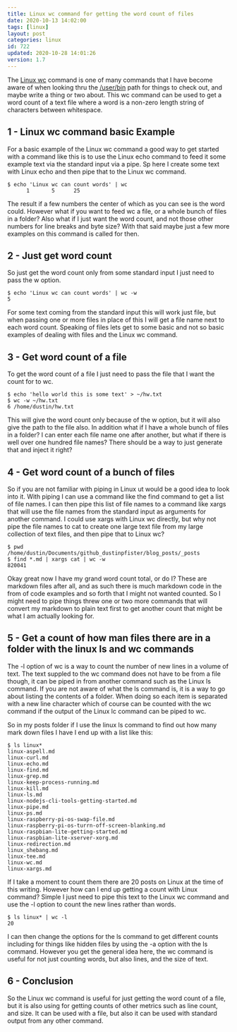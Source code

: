 ```yaml
---
title: Linux wc command for getting the word count of files
date: 2020-10-13 14:02:00
tags: [linux]
layout: post
categories: linux
id: 722
updated: 2020-10-28 14:01:26
version: 1.7
---
```


The [Linux wc](https://en.wikipedia.org/wiki/Wc_%28Unix%29) command is one of many commands that I have become aware of when looking thru the [\/user\/bin](http://www.linfo.org/usr_bin.html) path for things to check out, and maybe write a thing or two about. This wc command can be used to get a word count of a text file where a word is a non-zero length string of characters between whitespace.

<!-- more -->

## 1 - Linux wc command basic Example

For a basic example of the Linux wc command a good way to get started with a command like this is to use the Linux echo command to feed it some example text via the standard input via a pipe. Sp here I create some text with Linux echo and then pipe that to the Linux wc command.

```
$ echo 'Linux wc can count words' | wc
      1       5      25
```

The result if a few numbers the center of which as you can see is the word could. However what if you want to feed wc a file, or a whole bunch of files in a folder? Also what if I just want the word count, and not those other numbers for line breaks and byte size? With that said maybe just a few more examples on this command is called for then.

## 2 - Just get word count

So just get the word count only from some standard input I just need to pass the w option.

```
$ echo 'Linux wc can count words' | wc -w
5
```

For some text coming from the standard input this will work just file, but when passing one or more files in place of this I will get a file name next to each word count. Speaking of files lets get to some basic and not so basic examples of dealing with files and the Linux wc command.

## 3 - Get word count of a file

To get the word count of a file I just need to pass the file that I want the count for to wc.

```
$ echo 'hello world this is some text' > ~/hw.txt
$ wc -w ~/hw.txt
6 /home/dustin/hw.txt
```

This will give the word count only because of the w option, but it will also give the path to the file also. In addition what if I have a whole bunch of files in a folder? I can enter each file name one after another, but what if there is well over one hundred file names? There should be a way to just generate that and inject it right?

## 4 - Get word count of a bunch of files

So if you are not familiar with piping in Linux ut would be a good idea to look into it. With piping I can use a command like the find command to get a list of file names. I can then pipe this list of file names to a command like xargs that will use the file names from the standard input as arguments for another command. I could use xargs with Linux wc directly, but why not pipe the file names to cat to create one large text file from my large collection of text files, and then pipe that to Linux wc?

```
$ pwd
/home/dustin/Documents/github_dustinpfister/blog_posts/_posts
$ find *.md | xargs cat | wc -w
820041
```

Okay great now I have my grand word count total, or do I? These are markdown files after all, and as such there is much markdown code in the from of code examples and so forth that I might not wanted counted. So I might need to pipe things threw one or two more commands that will convert my markdown to plain text first to get another count that might be what I am actually looking for.

## 5 - Get a count of how man files there are in a folder with the linux ls and wc commands

The -l option of wc is a way to count the number of new lines in a volume of text. The text suppled to the wc command does not have to be from a file though, it can be piped in from another command such as the Linux ls command. If you are not aware of what the ls command is, it is a way to go about listing the contents of a folder. When doing so each item is separated with a new line character which of course can be counted with the wc command if the output of the Linux lc command can be piped to wc.

So in my posts folder if I use the linux ls command to find out how many mark down files I have I end up with a list like this:

```
$ ls linux*
linux-aspell.md
linux-curl.md
linux-echo.md
linux-find.md
linux-grep.md
linux-keep-process-running.md
linux-kill.md
linux-ls.md
linux-nodejs-cli-tools-getting-started.md
linux-pipe.md
linux-ps.md
linux-raspberry-pi-os-swap-file.md
linux-raspberry-pi-os-turrn-off-screen-blanking.md
linux-raspbian-lite-getting-started.md
linux-raspbian-lite-xserver-xorg.md
linux-redirection.md
linux_shebang.md
linux-tee.md
linux-wc.md
linux-xargs.md
```

If I take a moment to count them there are 20 posts on Linux at the time of this writing. However how can I end up getting a count with Linux command? Simple I just need to pipe this text to the Linux wc command and use the -l option to count the new lines rather than words.

```
$ ls linux* | wc -l
20
```

I can then change the options for the ls command to get different counts including for things like hidden files by using the -a option with the ls command. However you get the general idea here, the wc command is useful for not just counting words, but also lines, and the size of text.

## 6 - Conclusion

So the Linux wc command is useful for just getting the word count of a file, but it is also using for getting counts of other metrics such as line count, and size. It can be used with a file, but also it can be used with standard output from any other command.
